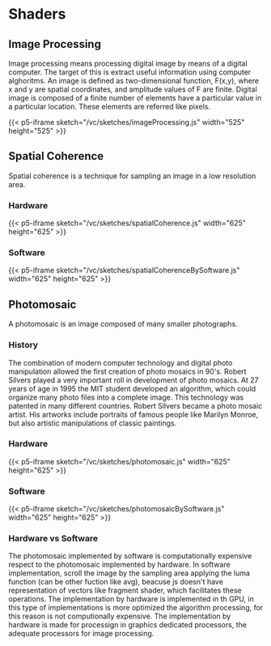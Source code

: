 # Shaders

## Image Processing

Image processing means processing digital image by means of a digital computer. The target of this is extract useful information using computer alghoritms.
An image is defined as two-dimensional function, F(x,y), where x and y are spatial coordinates, and amplitude values of F are finite.
Digital image is composed of a finite number of elements have a particular value in a particular location. These elements are referred like pixels.

{{< p5-iframe sketch="/vc/sketches/imageProcessing.js" width="525" height="525" >}}

## Spatial Coherence

Spatial coherence is a technique for sampling an image in a low resolution area.

### Hardware

{{< p5-iframe sketch="/vc/sketches/spatialCoherence.js"  width="625" height="625" >}}


### Software

{{< p5-iframe sketch="/vc/sketches/spatialCoherenceBySoftware.js"  width="625" height="625" >}}

## Photomosaic

A photomosaic is an image composed of many smaller photographs.

### History

The combination of modern computer technology and digital photo manipulation allowed the first creation of photo mosaics in 90's. Robert Silvers played a very important roll in development of photo mosaics. At 27 years of age in 1995 the MIT student developed an algorithm, which could organize many photo files into a complete image. This technology was patented in many different countries.
Robert Silvers became a photo mosaic artist. His artworks include portraits of famous people like Marilyn Monroe, but also artistic manipulations of classic paintings.


### Hardware

{{< p5-iframe sketch="/vc/sketches/photomosaic.js"  width="625" height="625" >}}


### Software

{{< p5-iframe sketch="/vc/sketches/photomosaicBySoftware.js"  width="625" height="625" >}}



### Hardware vs Software

The photomosaic implemented by software is computationally expensive respect to the photomosaic implemented by hardware. In software implementation, scroll the image by the sampling area applying the luma function (can be other fuction like avg), beacuse js doesn't have representation of vectors like fragment shader, which facilitates these operations. The implementation by hardware is implemented in th GPU, in this type of implementations is more optimized the algorithm processing, for this reason is not computionally expensive. The implementation by hardware is made for processign in graphics dedicated processors, the adequate processors for image processing.